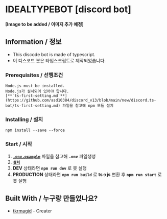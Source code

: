 # IDEALTYPEBOT [discord bot]

**[Image to be added / 이미지 추가 예정]**  


## Information / 정보

 * This discode bot is made of typescript.
 * 이 디스코드 봇은 타입스크립트로 제작되었습니다.

### Prerequisites / 선행조건

```
Node.js must be installed.
Node.js가 설치되어 있어야 합니다.
[**`ts-first-setting.md`**](https://github.com/asd10384/discord_v13/blob/main/new/discord.ts-bot/ts-first-setting.md) 파일을 참고해 npm 모듈 설치
```

### Installing / 설치

```
npm install --save --force
```

### Start / 시작

 1.  [**`.env.example`**](https://github.com/asd10384/idealtypebot/blob/main/.env.example) 파일을 참고해 **`.env`** 파일생성
 2.  [**`설치`**](https://github.com/asd10384/idealtypebot/blob/main/#installing--%EC%84%A4%EC%B9%98)
 3.  **DEV** 상태라면 **`npm run dev`** 로 봇 실행
 4.  **PRODUCTION** 상태라면 **`npm run build`** 로 **ts->js** 변환 후 **`npm run start`** 로 봇 실행

## Built With / 누구랑 만들었나요?

* [tkrmagid](https://github.com/asd10384) - Creater
